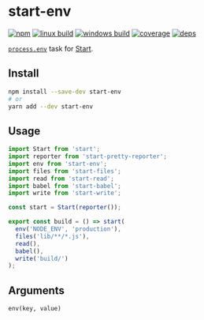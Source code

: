 # start-env

[![npm](https://img.shields.io/npm/v/start-env.svg?style=flat-square)](https://www.npmjs.com/package/start-env)
[![linux build](https://img.shields.io/travis/start-runner/env/master.svg?label=linux&style=flat-square)](https://travis-ci.org/start-runner/env)
[![windows build](https://img.shields.io/appveyor/ci/start-runner/env/master.svg?label=windows&style=flat-square)](https://ci.appveyor.com/project/start-runner/env)
[![coverage](https://img.shields.io/codecov/c/github/start-runner/env/master.svg?style=flat-square)](https://codecov.io/github/start-runner/env)
[![deps](https://img.shields.io/gemnasium/start-runner/env.svg?style=flat-square)](https://gemnasium.com/start-runner/env)

[`process.env`](https://nodejs.org/api/process.html#process_process_env) task for [Start](https://github.com/start-runner/start).

## Install

```sh
npm install --save-dev start-env
# or
yarn add --dev start-env
```

## Usage

```js
import Start from 'start';
import reporter from 'start-pretty-reporter';
import env from 'start-env';
import files from 'start-files';
import read from 'start-read';
import babel from 'start-babel';
import write from 'start-write';

const start = Start(reporter());

export const build = () => start(
  env('NODE_ENV', 'production'),
  files('lib/**/*.js'),
  read(),
  babel(),
  write('build/')
);
```

## Arguments

`env(key, value)`
